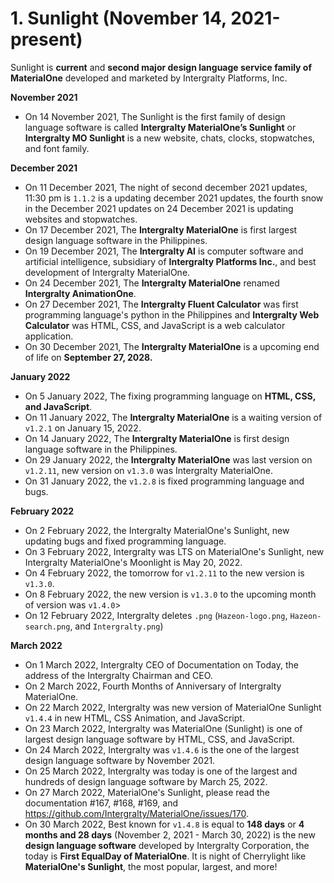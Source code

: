 # 1. Sunlight (November 14, 2021-present)
Sunlight is **current** and **second major design language service family of MaterialOne** developed and marketed by Intergralty Platforms, Inc. 

**November 2021**
* On 14 November 2021, The Sunlight is the first family of design language software is called **Intergralty MaterialOne’s Sunlight** or **Intergralty MO Sunlight** is a new website, chats, clocks, stopwatches, and font family. 

**December 2021**
* On 11 December 2021, The night of second december 2021 updates, 11:30 pm is `1.1.2` is a updating december 2021 updates, the fourth snow in the December 2021 updates on 24 December 2021 is updating websites and stopwatches. 
* On 17 December 2021, The **Intergralty MaterialOne** is first largest design language software in the Philippines. 
* On 19 December 2021, The **Intergralty AI** is computer software and artificial intelligence, subsidiary of **Intergralty Platforms Inc.**, and best development of Intergralty MaterialOne. 
* On 24 December 2021, The **Intergralty MaterialOne** renamed **Intergralty AnimationOne**. 
* On 27 December 2021, The **Intergralty Fluent Calculator** was first programming language's python in the Philippines and **Intergralty Web Calculator** was HTML, CSS, and JavaScript is a web calculator application. 
* On 30 December 2021, The **Intergralty MaterialOne** is a upcoming end of life on **September 27, 2028.** 

**January 2022**
* On 5 January 2022, The fixing programming language on **HTML, CSS, and JavaScript**. 
* On 11 January 2022, The **Intergralty MaterialOne** is a waiting version of `v1.2.1` on January 15, 2022. 
* On 14 January 2022, The **Intergralty MaterialOne** is first design language software in the Philippines. 
* On 29 January 2022, the **Intergralty MaterialOne** was last version on `v1.2.11`, new version on `v1.3.0` was Intergralty MaterialOne. 
* On 31 January 2022, the `v1.2.8` is fixed programming language and bugs.

**February 2022**
* On 2 February 2022, the Intergralty MaterialOne's Sunlight, new updating bugs and fixed programming language.
* On 3 February 2022, Intergralty was LTS on MaterialOne's Sunlight, new Intergralty MaterialOne's Moonlight is May 20, 2022.
* On 4 February 2022, the tomorrow for `v1.2.11` to the new version is `v1.3.0`.
* On 8 February 2022, the new version is `v1.3.0` to the upcoming month of version was `v1.4.0`>
* On 12 February 2022, Intergralty deletes `.png` (`Hazeon-logo.png`, `Hazeon-search.png`, and `Intergralty.png`)

**March 2022**
* On 1 March 2022, Intergralty CEO of Documentation on Today, the address of the Intergralty Chairman and CEO.
* On 2 March 2022, Fourth Months of Anniversary of Intergralty MaterialOne.
* On 22 March 2022, Intergralty was new version of MaterialOne Sunlight `v1.4.4` in new HTML, CSS Animation, and JavaScript.
* On 23 March 2022, Intergralty was MaterialOne (Sunlight) is one of largest design language software by HTML, CSS, and JavaScript.
* On 24 March 2022, Intergralty was `v1.4.6` is the one of the largest design language software by November 2021.
* On 25 March 2022, Intergralty was today is one of the largest and hundreds of design language software by March 25, 2022.
* On 27 March 2022, MaterialOne's Sunlight, please read the documentation #167, #168, #169, and https://github.com/Intergralty/MaterialOne/issues/170.
* On 30 March 2022, Best known for `v1.4.8` is equal to **148 days** or **4 months and 28 days** (November 2, 2021 - March 30, 2022) is the new **design language software** developed by Intergralty Corporation, the today is **First EqualDay of MaterialOne**. It is night of Cherrylight like **MaterialOne's Sunlight**, the most popular, largest, and more!
